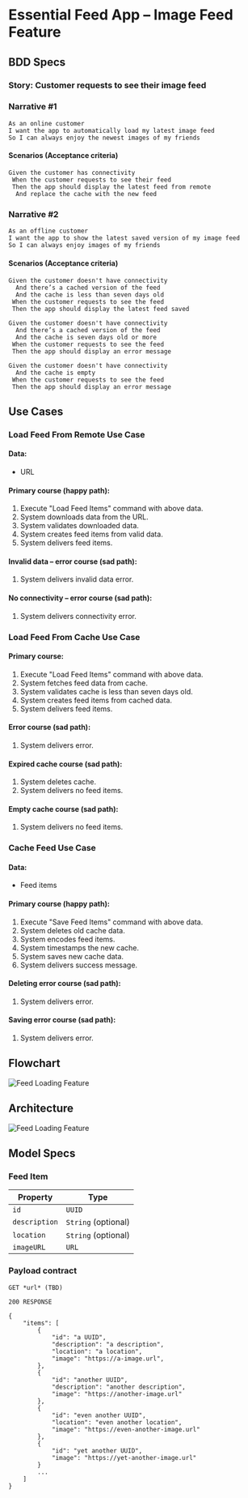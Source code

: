 # Essential Feed App – Image Feed Feature


## BDD Specs

### Story: Customer requests to see their image feed

### Narrative #1

```
As an online customer
I want the app to automatically load my latest image feed
So I can always enjoy the newest images of my friends
```

#### Scenarios (Acceptance criteria)

```
Given the customer has connectivity
 When the customer requests to see their feed
 Then the app should display the latest feed from remote
  And replace the cache with the new feed
```

### Narrative #2

```
As an offline customer
I want the app to show the latest saved version of my image feed
So I can always enjoy images of my friends
```

#### Scenarios (Acceptance criteria)

```
Given the customer doesn't have connectivity
  And there’s a cached version of the feed
  And the cache is less than seven days old
 When the customer requests to see the feed
 Then the app should display the latest feed saved

Given the customer doesn't have connectivity
  And there’s a cached version of the feed
  And the cache is seven days old or more
 When the customer requests to see the feed
 Then the app should display an error message

Given the customer doesn't have connectivity
  And the cache is empty
 When the customer requests to see the feed
 Then the app should display an error message
```

## Use Cases

### Load Feed From Remote Use Case

#### Data:
- URL

#### Primary course (happy path):
1. Execute "Load Feed Items" command with above data.
2. System downloads data from the URL.
3. System validates downloaded data.
4. System creates feed items from valid data.
5. System delivers feed items.

#### Invalid data – error course (sad path):
1. System delivers invalid data error.

#### No connectivity – error course (sad path):
1. System delivers connectivity error.


### Load Feed From Cache Use Case

#### Primary course:
1. Execute "Load Feed Items" command with above data.
2. System fetches feed data from cache.
3. System validates cache is less than seven days old.
4. System creates feed items from cached data.
5. System delivers feed items.

#### Error course (sad path):
1. System delivers error.

#### Expired cache course (sad path): 
1. System deletes cache.
2. System delivers no feed items.

#### Empty cache course (sad path): 
1. System delivers no feed items.


### Cache Feed Use Case

#### Data:
- Feed items

#### Primary course (happy path):
1. Execute "Save Feed Items" command with above data.
2. System deletes old cache data.
3. System encodes feed items.
4. System timestamps the new cache.
5. System saves new cache data.
6. System delivers success message.

#### Deleting error course (sad path):
1. System delivers error.

#### Saving error course (sad path):
1. System delivers error.


## Flowchart

![Feed Loading Feature](feed_flowchart.png)

## Architecture

![Feed Loading Feature](feed_architecture.png)

## Model Specs

### Feed Item

| Property      | Type                |
|---------------|---------------------|
| `id`          | `UUID`              |
| `description` | `String` (optional) |
| `location`    | `String` (optional) |
| `imageURL`    | `URL`               |

### Payload contract

```
GET *url* (TBD)

200 RESPONSE

{
    "items": [
        {
            "id": "a UUID",
            "description": "a description",
            "location": "a location",
            "image": "https://a-image.url",
        },
        {
            "id": "another UUID",
            "description": "another description",
            "image": "https://another-image.url"
        },
        {
            "id": "even another UUID",
            "location": "even another location",
            "image": "https://even-another-image.url"
        },
        {
            "id": "yet another UUID",
            "image": "https://yet-another-image.url"
        }
        ...
    ]
}
```

